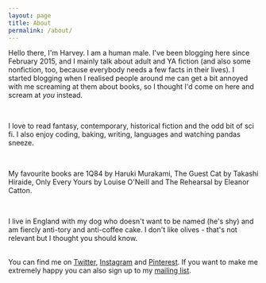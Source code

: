```yaml
---
layout: page
title: About
permalink: /about/
---
```


<p>Hello there, I'm Harvey. I am a human male. I've been blogging here since February 2015, and I mainly talk about adult and YA fiction (and also some nonfiction, too, because everybody needs a few facts in their lives). I started blogging when I realised people around me can get a bit annoyed with me screaming at them about books, so I thought I'd come on here and scream at <i>you</i> instead.</p>
<br />
<p>I love to read fantasy, contemporary, historical fiction and the odd bit of sci fi. I also enjoy coding, baking, writing, languages and watching pandas sneeze.</p>
<br />
<p>My favourite books are 1Q84 by Haruki Murakami, The Guest Cat by Takashi Hiraide, Only Every Yours by Louise O'Neill and The Rehearsal by Eleanor Catton.</p>
<br />
<p>I live in England with my dog who doesn't want to be named (he's shy) and am fiercly anti-tory and anti-coffee cake. I don't like olives - that's not relevant but I thought you should know.</p>
<br />
You can find me on <a href="{{ site.twitter }}">Twitter</a>, <a href="">Instagram</a> and <a href="">Pinterest</a>. If you want to make me extremely happy you can also sign up to my <a href="">mailing list</a>.
